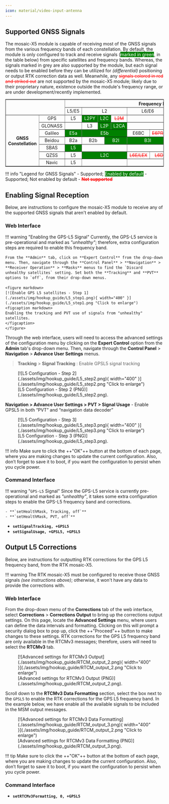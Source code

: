 ```yaml
---
icon: material/video-input-antenna
---
```


## Supported GNSS Signals
The mosaic-X5 module is capable of receiving most of the GNSS signals from the various frequency bands of each constellation. By default, the module is only configured to track and receive signals (<span style="background-color:green;color:white;">marked in green</span>, in the table below) from specific satellites and frequency bands. Whereas, the <span style="background-color:var(--md-default-fg-color--lighter);">signals marked in grey</span> are also supported by the module, but each signal needs to be enabled before they can be utilized for *(differential)* positioning or output RTK correction data as well. Meanwhile, any <span style="color:red;">~~signals colored in red and striked out~~</span> are not supported by the mosaic-X5 module; likely due to their proprietary nature, existence outside the module's frequency range, or are under development/recently implemented.


<article style="text-align: center;" markdown>

<table border="1">

<tr>
	<th align="center" rowspan="2" colspan="2" style="min-width: 3rem;"></th>
	<th align="center" colspan="14">Frequency Band</th>
</tr>

<tr>
	<td align="center">L5/E5</td>
	<td align="center" colspan="6">L2</td>
	<td align="center" colspan="2">L6/E6</td>
	<td align="center" colspan="4">L1/E1</td>
	<td align="center">S</td>
</tr>

<tr>
	<th rowspan="7" class="rotate-cell" style="min-width: 3rem;">
		<div class="rotate-text">GNSS Constellation</div>
	</th>
	<td align="center">GPS</td>
	<td align="center" style="background-color:var(--md-default-fg-color--lighter);">L5</td>
	<td align="center" style="background-color:green;color:white;" colspan="2">L2PY</td>
	<td align="center" style="background-color:green;color:white;" colspan="2">L2C</td>
	<td align="center" style="color:red;" colspan="2"><s>L2M</s></td>
	<td align="center" colspan="2"></td>
	<td align="center" style="background-color:green;color:white;">L1CA</td>
	<td align="center" style="background-color:green;color:white;">L1PY</td>
	<td align="center" style="color:red;"><s>L1M</s></td>
	<td align="center" style="color:red;"><s>L1C</s></td>
	<td align="center"></td>
</tr>

<tr>
	<td align="center">GLONASS</td>
	<td align="center"></td>
	<td align="center" style="background-color:var(--md-default-fg-color--lighter);" colspan="2">L3</td>
	<td align="center" style="background-color:green;color:white;" colspan="2">L2P</td>
	<td align="center" style="background-color:green;color:white;" colspan="2">L2CA</td>
	<td align="center" colspan="2"></td>
	<td align="center" style="background-color:green;color:white;" colspan="2">L1CA</td>
	<td align="center" style="color:red;" colspan="2"><s>L1P</s></td>
	<td align="center"></td>
</tr>

<tr>
	<td align="center">Galileo</td>
	<td align="center" style="background-color:green;color:white;">E5a</td>
	<td align="center" style="background-color:green;color:white;" colspan="6">E5b</td>
	<td align="center" style="background-color:var(--md-default-fg-color--lighter);">E6BC</td>
	<td align="center" style="color:red;"><s>E6PRS</s></td>
	<td align="center" style="background-color:green;color:white;" colspan="2">E1BC</td>
	<td align="center" style="color:red;" colspan="2"><s>E1PRS</s></td>
	<td align="center"></td>
</tr>

<tr>
	<td align="center">Beidou</td>
	<td align="center" style="background-color:var(--md-default-fg-color--lighter);">B2a</td>
	<td align="center" style="background-color:var(--md-default-fg-color--lighter);" colspan="3">B2b</td>
	<td align="center" style="background-color:green;color:white;" colspan="3">B2I</td>
	<td align="center" style="background-color:green;color:white;" colspan="2">B3I</td>
	<td align="center" style="background-color:green;color:white;" colspan="2">B1I</td>
	<td align="center" style="background-color:var(--md-default-fg-color--lighter);" colspan="2">B1C</td>
	<td align="center"></td>
</tr>

<tr>
	<td align="center">SBAS</td>
	<td align="center" style="background-color:green;color:white;">L5</td>
	<td align="center" colspan="6"></td>
	<td align="center" colspan="2"></td>
	<td align="center" style="background-color:green;color:white;" colspan="4">L1</td>
	<td align="center"></td>
</tr>

<tr>
	<td align="center">QZSS</td>
	<td align="center" style="background-color:var(--md-default-fg-color--lighter);">L5</td>
	<td align="center" style="background-color:green;color:white;" colspan="6">L2C</td>
	<td align="center" style="color:red;"><s>L6E/LEX</s></td>
	<td align="center" style="color:red;"><s>L6D</s></td>
	<td align="center" style="background-color:green;color:white;">L1CA</td>
	<td align="center" style="background-color:green;color:white;">L1C</td>
	<td align="center" style="color:red;"><s>L1S/SAIF</s></td>
	<td align="center" style="color:red;"><s>L1Sb</s></td>
	<td align="center" style="color:red;"><s>S</s></td>
</tr>

<tr>
	<td align="center">Navic</td>
	<td align="center" style="background-color:var(--md-default-fg-color--lighter);">L5</td>
	<td align="center" colspan="6"></td>
	<td align="center" colspan="2"></td>
	<td align="center" colspan="4"></td>
	<td align="center" style="color:red;"><s>S</s></td>
</tr>

</table>

</article>

!!! info "Legend for GNSS Signals"
	- Supported; <span style="background-color:green;color:white;">Enabled by default</span>
	- Supported; <span style="background-color:var(--md-default-fg-color--lighter);">Not enabled by default</span>
	- <span style="color:red;">~~**Not supported**~~</span>


## Enabling Signal Reception
Below, are instructions to configure the mosaic-X5 module to receive any of the supported GNSS signals that aren't enabled by default.

### Web Interface

!!! warning "Enabling the GPS-L5 Signal"
	Currently, the GPS-L5 service is pre-operational and marked as *"unhealthy"*; therefore, extra configuration steps are required to enable this frequency band.

	From the **Admin** tab, click on **Expert Control** from the drop-down menu. Then, navigate through the **Control Panel** > **Navigation** > **Receiver Operation** > **Masks** menus to find the `Discard unhealthy satellites` setting. Set both the **Tracking** and **PVT** options to `off`, from their drop-down menus.

	<figure markdown>
	[![Enable GPS L5 satellites - Step 1](./assets/img/hookup_guide/L5_step1.png){ width="400" }](./assets/img/hookup_guide/L5_step1.png "Click to enlarge")
	<figcaption markdown>
	Enabling the tracking and PVT use of signals from "unhealthy" satellites.
	</figcaption>
	</figure>


Through the web interface, users will need to access the advanced settings of the configuration menu by clicking on the **Expert Control** option from the **Admin** tab's drop-down menu. Then, navigate through the **Control Panel** > **Navigation** > **Advance User Settings** menus.




> **Tracking** > **Signal Tracking** : Enable GPSL5 signal tracking

<figure markdown>
[![L5 Configuration - Step 2](./assets/img/hookup_guide/L5_step2.png){ width="400" }](./assets/img/hookup_guide/L5_step2.png "Click to enlarge")
<figcaption markdown>
[L5 Configuration - Step 2 (PNG)](./assets/img/hookup_guide/L5_step2.png).
</figcaption>
</figure>

**Navigation > Advance User Settings > PVT > Signal Usage** - Enable GPSL5 in both “PVT” and “navigation data decoder”

<figure markdown>
[![L5 Configuration - Step 3](./assets/img/hookup_guide/L5_step3.png){ width="400" }](./assets/img/hookup_guide/L5_step3.png "Click to enlarge")
<figcaption markdown>
[L5 Configuration - Step 3 (PNG)](./assets/img/hookup_guide/L5_step3.png).
</figcaption>
</figure>

!!! info
	Make sure to click the ++"OK"++ button at the bottom of each page, where you are making changes to update the current configuration. Also, don’t forget to save it to boot, if you want the configuration to persist when you cycle power.

### Command Interface

!!! warning "`GPS-L5` Signal"
	Since the GPS-L5 service is currently pre-operational and marked as *"unhealthy"*, it takes some extra configuration steps to enable the GPS-L5 frequency band and corrections.

	- **`setHealthMask, Tracking, off`**
	- **`setHealthMask, PVT, off`**

- **`setSignalTracking, +GPSL5`**
- **`setSignalUsage, +GPSL5, +GPSL5`**

## Output L5 Corrections
Below, are instructions for outputting RTK corrections for the GPS L5 frequency band, from the RTK mosaic-X5.

!!! warning
	The RTK mosaic-X5 must be configured to receive those GNSS signals *(see instructions above)*; otherwise, it won't have any data to provide the corrections with.

### Web Interface

From the drop-down menu of the **Corrections** tab of the web interface, select **Corrections** > **Corrections Output** to bring up the corrections output settings. On this page, locate the **Advanced Settings** menu, where users can define the data intervals and formatting. Clicking on this will prompt a security dialog box to pop up, click the ++"Proceed"++ button to make changes to these settings. RTK corrections for the GPS L5 frequency band are only available in the RTCMv3 messages; therefore, users will need to select the **RTCMv3** tab.

<figure markdown>
[![Advanced settings for RTCMv3 Output](./assets/img/hookup_guide/RTCM_output_2.png){ width="400" }](./assets/img/hookup_guide/RTCM_output_2.png "Click to enlarge")
<figcaption markdown>
[Advanced settings for RTCMv3 Output (PNG)](./assets/img/hookup_guide/RTCM_output_2.png).
</figcaption>
</figure>

Scroll down to the **RTCMv3 Data Formatting** section, select the box next to the `GPSL5` to enable the RTK corrections for the GPS L5 frequency band. In the example below, we have enable all the available signals to be included in the MSM output messages.

<figure markdown>
[![Advanced settings for RTCMv3 Data Formatting](./assets/img/hookup_guide/RTCM_output_3.png){ width="400" }](./assets/img/hookup_guide/RTCM_output_2.png "Click to enlarge")
<figcaption markdown>
[Advanced settings for RTCMv3 Data Formatting (PNG)](./assets/img/hookup_guide/RTCM_output_3.png).
</figcaption>
</figure>

!!! tip
	Make sure to click the ++"OK"++ button at the bottom of each page, where you are making changes to update the current configuration. Also, don’t forget to save it to boot, if you want the configuration to persist when you cycle power.

### Command Interface

* **`setRTCMv3Formatting, 0, +GPSL5`**
